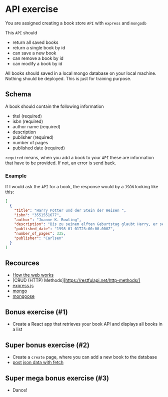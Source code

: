 # API exercise

You are assigned creating a book store `API` with `express` and `mongodb`

This `API` should

- return all saved books
- return a single book by id
- can save a new book
- can remove a book by id
- can modify a book by id

All books should saved in a local mongo database on your local machine. Nothing should be deployed. This is just for training purpose.

## Schema

A book should contain the following information

- titel (required)
- isbn (required)
- author name (required)
- description
- publisher (required)
- number of pages
- published date (required)

`required` means, when you add a book to your `API` these are information that have to be provided. If not, an error is send back.

### Example

If I would ask the `API` for a book, the response would by a `JSON` looking like this:

```json
[
  {
    "title": "Harry Potter und der Stein der Weisen ",
    "isbn": "3551551677",
    "author": "Joanne K. Rowling",
    "description": "Bis zu seinem elften Geburtstag glaubt Harry, er sei ein ganz normaler Junge. Doch dann erfährt er, dass er sich an der Schule für Hexerei und Zauberei einfinden soll - denn er ist ein Zauberer! In Hogwarts stürzt Harry von einem Abenteuer ins nächste und muss gegen Bestien, Mitschüler und Fabelwesen kämpfen. Da ist es gut, dass er schon Freunde gefunden hat, die ihm im Kampf gegen die dunklen Mächte zur Seite stehen.",
    "published_date": "1998-01-01T23:00:00.000Z",
    "number_of_pages": 335,
    "publisher": "Carlsen"
  }
]
```

## Recources

- [How the web works](https://developer.mozilla.org/en-US/docs/Learn/Getting_started_with_the_web/How_the_Web_works)
- [CRUD (HTTP) Methods][https://restfulapi.net/http-methods/]
- [express.js](https://expressjs.com/)
- [mongo](https://www.mongodb.com/docs/manual/)
- [mongoose](https://mongoosejs.com/docs/index.html)

## Bonus exercise (#1)

- Create a React app that retrieves your book API and displays all books in a list

## Super bonus exercise (#2)

- Create a `create` page, where you can add a new book to the database
- [post json data with fetch](https://developer.mozilla.org/en-US/docs/Web/API/Fetch_API/Using_Fetch#uploading_json_data)

## Super mega bonus exercise (#3)

- Dance!
